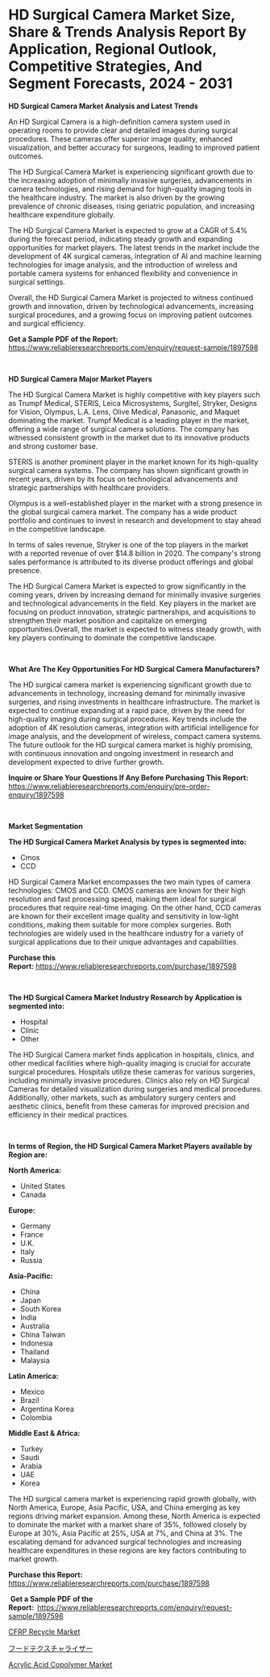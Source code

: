 <p><h1>HD Surgical Camera Market Size, Share & Trends Analysis Report By Application, Regional Outlook, Competitive Strategies, And Segment Forecasts, 2024 - 2031</h1></p><p><strong>HD Surgical Camera Market Analysis and Latest Trends</strong></p>
<p><p>An HD Surgical Camera is a high-definition camera system used in operating rooms to provide clear and detailed images during surgical procedures. These cameras offer superior image quality, enhanced visualization, and better accuracy for surgeons, leading to improved patient outcomes.</p><p>The HD Surgical Camera Market is experiencing significant growth due to the increasing adoption of minimally invasive surgeries, advancements in camera technologies, and rising demand for high-quality imaging tools in the healthcare industry. The market is also driven by the growing prevalence of chronic diseases, rising geriatric population, and increasing healthcare expenditure globally.</p><p>The HD Surgical Camera Market is expected to grow at a CAGR of 5.4% during the forecast period, indicating steady growth and expanding opportunities for market players. The latest trends in the market include the development of 4K surgical cameras, integration of AI and machine learning technologies for image analysis, and the introduction of wireless and portable camera systems for enhanced flexibility and convenience in surgical settings.</p><p>Overall, the HD Surgical Camera Market is projected to witness continued growth and innovation, driven by technological advancements, increasing surgical procedures, and a growing focus on improving patient outcomes and surgical efficiency.</p></p>
<p><strong>Get a Sample PDF of the Report:&nbsp;</strong> <a href="https://www.reliableresearchreports.com/enquiry/request-sample/1897598">https://www.reliableresearchreports.com/enquiry/request-sample/1897598</a></p>
<p>&nbsp;</p>
<p><strong>HD Surgical Camera Major Market Players</strong></p>
<p><p>The HD Surgical Camera Market is highly competitive with key players such as Trumpf Medical, STERIS, Leica Microsystems, Surgitel, Stryker, Designs for Vision, Olympus, L.A. Lens, Olive Medical, Panasonic, and Maquet dominating the market. Trumpf Medical is a leading player in the market, offering a wide range of surgical camera solutions. The company has witnessed consistent growth in the market due to its innovative products and strong customer base.</p><p>STERIS is another prominent player in the market known for its high-quality surgical camera systems. The company has shown significant growth in recent years, driven by its focus on technological advancements and strategic partnerships with healthcare providers.</p><p>Olympus is a well-established player in the market with a strong presence in the global surgical camera market. The company has a wide product portfolio and continues to invest in research and development to stay ahead in the competitive landscape.</p><p>In terms of sales revenue, Stryker is one of the top players in the market with a reported revenue of over $14.8 billion in 2020. The company's strong sales performance is attributed to its diverse product offerings and global presence.</p><p>The HD Surgical Camera Market is expected to grow significantly in the coming years, driven by increasing demand for minimally invasive surgeries and technological advancements in the field. Key players in the market are focusing on product innovation, strategic partnerships, and acquisitions to strengthen their market position and capitalize on emerging opportunities.Overall, the market is expected to witness steady growth, with key players continuing to dominate the competitive landscape.</p></p>
<p>&nbsp;</p>
<p><strong>What Are The Key Opportunities For HD Surgical Camera Manufacturers?</strong></p>
<p><p>The HD surgical camera market is experiencing significant growth due to advancements in technology, increasing demand for minimally invasive surgeries, and rising investments in healthcare infrastructure. The market is expected to continue expanding at a rapid pace, driven by the need for high-quality imaging during surgical procedures. Key trends include the adoption of 4K resolution cameras, integration with artificial intelligence for image analysis, and the development of wireless, compact camera systems. The future outlook for the HD surgical camera market is highly promising, with continuous innovation and ongoing investment in research and development expected to drive further growth.</p></p>
<p><strong>Inquire or Share Your Questions If Any Before Purchasing This Report:</strong> <a href="https://www.reliableresearchreports.com/enquiry/pre-order-enquiry/1897598">https://www.reliableresearchreports.com/enquiry/pre-order-enquiry/1897598</a></p>
<p>&nbsp;</p>
<p><strong>Market Segmentation</strong></p>
<p><strong>The HD Surgical Camera Market Analysis by types is segmented into:</strong></p>
<p><ul><li>Cmos</li><li>CCD</li></ul></p>
<p><p>HD Surgical Camera Market encompasses the two main types of camera technologies: CMOS and CCD. CMOS cameras are known for their high resolution and fast processing speed, making them ideal for surgical procedures that require real-time imaging. On the other hand, CCD cameras are known for their excellent image quality and sensitivity in low-light conditions, making them suitable for more complex surgeries. Both technologies are widely used in the healthcare industry for a variety of surgical applications due to their unique advantages and capabilities.</p></p>
<p><strong>Purchase this Report:&nbsp;</strong><a href="https://www.reliableresearchreports.com/purchase/1897598">https://www.reliableresearchreports.com/purchase/1897598</a></p>
<p>&nbsp;</p>
<p><strong>The HD Surgical Camera Market Industry Research by Application is segmented into:</strong></p>
<p><ul><li>Hospital</li><li>Clinic</li><li>Other</li></ul></p>
<p><p>The HD Surgical Camera market finds application in hospitals, clinics, and other medical facilities where high-quality imaging is crucial for accurate surgical procedures. Hospitals utilize these cameras for various surgeries, including minimally invasive procedures. Clinics also rely on HD Surgical Cameras for detailed visualization during surgeries and medical procedures. Additionally, other markets, such as ambulatory surgery centers and aesthetic clinics, benefit from these cameras for improved precision and efficiency in their medical practices.</p></p>
<p>&nbsp;</p>
<p><strong>In terms of Region, the HD Surgical Camera Market Players available by Region are:</strong></p>
<p>
    <p> <strong> North America: </strong>
        <ul>
            <li>United States</li>
            <li>Canada</li>
        </ul>
        </p> 
    <p> <strong> Europe: </strong>
        <ul>
            <li>Germany</li>
            <li>France</li>
            <li>U.K.</li>
            <li>Italy</li>
            <li>Russia</li>
        </ul>
        </p> 
    <p> <strong> Asia-Pacific: </strong>
        <ul>
            <li>China</li>
            <li>Japan</li>
            <li>South Korea</li>
            <li>India</li>
            <li>Australia</li>
            <li>China Taiwan</li>
            <li>Indonesia</li>
            <li>Thailand</li>
            <li>Malaysia</li>
        </ul>
        </p> 
    <p> <strong> Latin America: </strong>
        <ul>
            <li>Mexico</li>
            <li>Brazil</li>
            <li>Argentina Korea</li>
            <li>Colombia</li>
        </ul>
        </p> 
    <p> <strong> Middle East & Africa: </strong>
        <ul>
            <li>Turkey</li>
            <li>Saudi</li>
            <li>Arabia</li>
            <li>UAE</li>
            <li>Korea</li>
        </ul>
    </p>
    </p>
<p><p>The HD surgical camera market is experiencing rapid growth globally, with North America, Europe, Asia Pacific, USA, and China emerging as key regions driving market expansion. Among these, North America is expected to dominate the market with a market share of 35%, followed closely by Europe at 30%, Asia Pacific at 25%, USA at 7%, and China at 3%. The escalating demand for advanced surgical technologies and increasing healthcare expenditures in these regions are key factors contributing to market growth.</p></p>
<p><strong>Purchase this Report: </strong><a href="https://www.reliableresearchreports.com/purchase/1897598">https://www.reliableresearchreports.com/purchase/1897598</a></p>
<p>&nbsp;<strong>Get a Sample PDF of the Report:&nbsp;&nbsp;</strong><a href="https://www.reliableresearchreports.com/enquiry/request-sample/1897598">https://www.reliableresearchreports.com/enquiry/request-sample/1897598</a></p>
<p><strong></strong></p>
<p><p><a href="https://rainy-horn-d69.notion.site/CFRP-Recycle-Market-Size-Growth-and-Forecast-from-2024-2031-4c79590a4dfe4bcb9ddab8e38d6bcc6b">CFRP Recycle Market</a></p><p><a href="https://github.com/avbqbctihcbe2/Market-Research-Report-List-1/blob/main/68099878774.md">フードテクスチャライザー</a></p><p><a href="https://woozy-pyroraptor-a1f.notion.site/Acrylic-Acid-Copolymer-Market-Size-Growth-Outlook-from-2024-to-2031-projecting-at-Market-s-Trends--6c9a9c992f69497489864dea1646b9db">Acrylic Acid Copolymer Market</a></p></p>